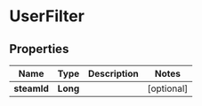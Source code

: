 

# UserFilter


## Properties

Name | Type | Description | Notes
------------ | ------------- | ------------- | -------------
**steamId** | **Long** |  |  [optional]



